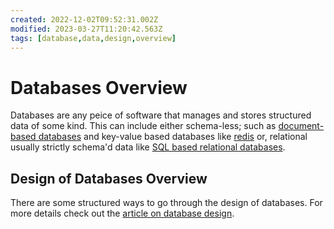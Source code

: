 ```yaml
---
created: 2022-12-02T09:52:31.002Z
modified: 2023-03-27T11:20:42.563Z
tags: [database,data,design,overview]
---
```

# Databases Overview

Databases are any peice of software that manages and stores structured data of some kind.
This can include either schema-less; such as
[document-based databases](document-databases.md) and
key-value based databases like [redis](redis.md) or,
relational usually strictly schema'd data like [SQL based relational databases](relational-databases.md).

## Design of Databases Overview

There are some structured ways to go through the design of databases.
For more details check out the [article on database design](database-design.md).
